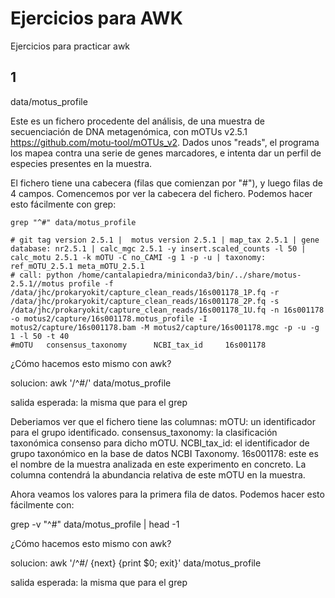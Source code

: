 # Ejercicios para AWK

Ejercicios para practicar awk

## 1

data/motus_profile

Este es un fichero procedente del análisis, de una muestra de secuenciación de DNA metagenómica, con mOTUs v2.5.1 https://github.com/motu-tool/mOTUs_v2.
Dados unos "reads", el programa los mapea contra una serie de genes marcadores, e intenta dar un perfil de especies presentes en la muestra.

El fichero tiene una cabecera (filas que comienzan por "#"), y luego filas de 4 campos.
Comencemos por ver la cabecera del fichero. Podemos hacer esto fácilmente con grep:

```
grep "^#" data/motus_profile
```

```
# git tag version 2.5.1 |  motus version 2.5.1 | map_tax 2.5.1 | gene database: nr2.5.1 | calc_mgc 2.5.1 -y insert.scaled_counts -l 50 | calc_motu 2.5.1 -k mOTU -C no_CAMI -g 1 -p -u | taxonomy: ref_mOTU_2.5.1 meta_mOTU_2.5.1
# call: python /home/cantalapiedra/miniconda3/bin/../share/motus-2.5.1//motus profile -f /data/jhc/prokaryokit/capture_clean_reads/16s001178_1P.fq -r /data/jhc/prokaryokit/capture_clean_reads/16s001178_2P.fq -s /data/jhc/prokaryokit/capture_clean_reads/16s001178_1U.fq -n 16s001178 -o motus2/capture/16s001178.motus_profile -I motus2/capture/16s001178.bam -M motus2/capture/16s001178.mgc -p -u -g 1 -l 50 -t 40
#mOTU   consensus_taxonomy      NCBI_tax_id     16s001178
```

¿Cómo hacemos esto mismo con awk?

solucion:
awk '/^#/' data/motus_profile

salida esperada:
la misma que para el grep

Deberiamos ver que el fichero tiene las columnas:
mOTU: un identificador para el grupo identificado.
consensus_taxonomy: la clasificación taxonómica consenso para dicho mOTU.
NCBI_tax_id: el identificador de grupo taxonómico en la base de datos NCBI Taxonomy.
16s001178: este es el nombre de la muestra analizada en este experimento en concreto. La columna contendrá la abundancia relativa de este mOTU en la muestra.


Ahora veamos los valores para la primera fila de datos. Podemos hacer esto fácilmente con:

grep -v "^#" data/motus_profile | head -1

¿Cómo hacemos esto mismo con awk?

solucion:
awk '/^#/ {next} {print $0; exit}' data/motus_profile

salida esperada:
la misma que para el grep